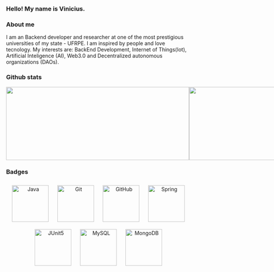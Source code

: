 ### Hello! My name is Vinicius.

### About me 

I am an Backend developer and researcher at one of the most prestigious universities of my state - UFRPE. I am inspired by people and love tecnology. My interests are: BackEnd Development, Internet of Things(Iot), Artificial Inteligence (AI), Web3.0 and Decentralized autonomous organizations (DAOs).

### Github stats
<div style="display: flex; flex-direction: row;">
  <img src="https://streak-stats.demolab.com/?user=Vinicius-O-Ferraz&theme=light" width="500" height="200" />
  <img src="https://github-readme-stats.vercel.app/api/top-langs/?username=Vinicius-O-Ferraz&theme=light" width="500" height="200" />
</div>

### Badges
<p align="center">
  <img src="https://img.shields.io/badge/java-%23ED8B00.svg?style=for-the-badge&logo=openjdk&logoColor=white" width="100" height="auto" alt="Java" style="margin: 10px;" />
  <img src="https://img.shields.io/badge/git-%23F05033.svg?style=for-the-badge&logo=git&logoColor=white" width="100" height="auto" alt="Git" style="margin: 10px;" />
  <img src="https://img.shields.io/badge/github-%23121011.svg?style=for-the-badge&logo=github&logoColor=white" width="100" height="auto" alt="GitHub" style="margin: 10px;" />
  <img src="https://img.shields.io/badge/spring-%236DB33F.svg?style=for-the-badge&logo=spring&logoColor=white" width="100" height="auto" alt="Spring" style="margin: 10px;" />
  <img src="https://img.shields.io/badge/JUnit5-f5f5f5?style=for-the-badge&logo=junit5&logoColor=dc524a" width="100" height="auto" alt="JUnit5" style="margin: 10px;" />
  <img src="https://img.shields.io/badge/mysql-4479A1.svg?style=for-the-badge&logo=mysql&logoColor=white" width="100" height="auto" alt="MySQL" style="margin: 10px;" />
  <img src="https://img.shields.io/badge/MongoDB-%234ea94b.svg?style=for-the-badge&logo=mongodb&logoColor=white" width="100" height="auto" alt="MongoDB" style="margin: 10px;" />
</p>

